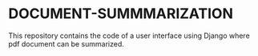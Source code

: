 # DOCUMENT-SUMMMARIZATION
This repository contains the code of a user interface using Django where pdf document can be summarized.
